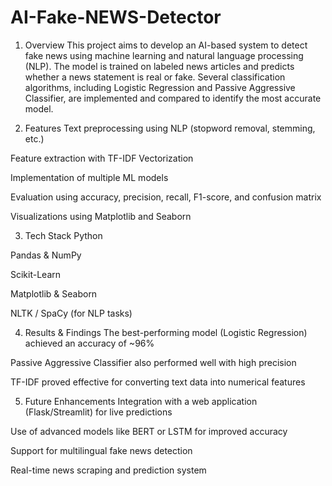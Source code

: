 # AI-Fake-NEWS-Detector
1. Overview
This project aims to develop an AI-based system to detect fake news using machine learning and natural language processing (NLP). The model is trained on labeled news articles and predicts whether a news statement is real or fake. Several classification algorithms, including Logistic Regression and Passive Aggressive Classifier, are implemented and compared to identify the most accurate model.

2. Features
Text preprocessing using NLP (stopword removal, stemming, etc.)

Feature extraction with TF-IDF Vectorization

Implementation of multiple ML models

Evaluation using accuracy, precision, recall, F1-score, and confusion matrix

Visualizations using Matplotlib and Seaborn

3. Tech Stack
Python

Pandas & NumPy

Scikit-Learn

Matplotlib & Seaborn

NLTK / SpaCy (for NLP tasks)

4. Results & Findings
The best-performing model (Logistic Regression) achieved an accuracy of ~96%

Passive Aggressive Classifier also performed well with high precision

TF-IDF proved effective for converting text data into numerical features

5. Future Enhancements
Integration with a web application (Flask/Streamlit) for live predictions

Use of advanced models like BERT or LSTM for improved accuracy

Support for multilingual fake news detection

Real-time news scraping and prediction system
